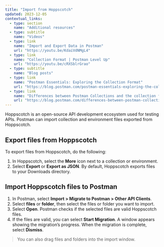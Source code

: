 ```yaml
---
title: "Import from Hoppscotch"
updated: 2023-12-05
contextual_links:
  - type: section
    name: "Additional resources"
  - type: subtitle
    name: "Videos"
  - type: link
    name: "Import and Export Data in Postman"
    url: "https://youtu.be/KdaiVdNMgL4"
  - type: link
    name: "Collection Format | Postman Level Up"
    url: "https://youtu.be/cRXSblrGrao"
  - type: subtitle
    name: "Blog posts"
  - type: link
    name: "Postman Essentials: Exploring the Collection Format"
    url: "https://blog.postman.com/postman-essentials-exploring-the-collection-format/"
  - type: link
    name: "Differences between Postman Collections and the collection format"
    url: "https://blog.postman.com/differences-between-postman-collections-and-collection-format/"
---
```


Hoppscotch is an open-source API development ecosystem used for testing APIs. Postman can import collection and environment files exported from Hoppscotch.

## Export files from Hoppscotch

To export files from Hoppscotch, do the following:

1. In Hoppscotch, select the **More** icon next to a collection or environment.
1. Select **Export** or **Export as JSON**. By default, Hoppscotch exports files to your Downloads directory.

## Import Hoppscotch files to Postman

1. In Postman, select **Import > Migrate to Postman > Other API Clients**.
1. Select **files** or **folder**, then select the files or folder you want to import.
1. Select **Open**. Postman checks if the selected files are valid Hoppscotch files.
1. If the files are valid, you can select **Start Migration**. A window appears showing the migration’s progress. When the migration is complete, select **Dismiss**.

  > You can also drag files and folders into the import window.
